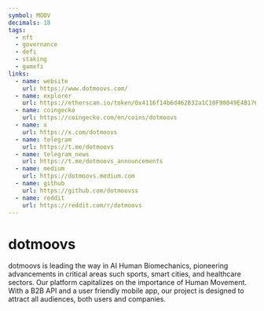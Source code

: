 ```yaml
---
symbol: MOOV
decimals: 18
tags:
  - nft
  - governance
  - defi
  - staking
  - gamefi
links:
  - name: website
    url: https://www.dotmoovs.com/
  - name: explorer
    url: https://etherscan.io/token/0x4116f14b6d462B32a1C10F98049E4B1765e34FA9
  - name: coingecko
    url: https://coingecko.com/en/coins/dotmoovs
  - name: x
    url: https://x.com/dotmoovs
  - name: telegram
    url: https://t.me/dotmoovs
  - name: telegram_news
    url: https://t.me/dotmoovs_announcements
  - name: medium
    url: https://dotmoovs.medium.com
  - name: github
    url: https://github.com/dotmoovss
  - name: reddit
    url: https://reddit.com/r/dotmoovs
---
```


# dotmoovs

dotmoovs is leading the way in AI Human Biomechanics, pioneering advancements in critical areas such sports, smart cities, and healthcare sectors. Our platform capitalizes on the importance of Human Movement. With a B2B API and a user friendly mobile app, our project is designed to attract all audiences, both users and companies.
